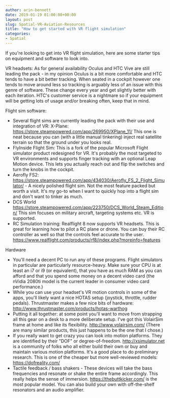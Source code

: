 ```yaml
---
author: arin-bennett
date: 2019-01-19 01:00:00+00:00
layout: post
slug: Spatial-VR-Aviation-Resources
title: "How to get started with VR flight simulation"
categories:
- Spatial
---
```


If you're looking to get into VR flight simulation, here are some starter tips on equipment and software to look into.  

VR headsets: As for general availability Oculus and HTC Vive are still leading the pack - in my opinion Oculus is a bit more comfortable and HTC tends to have a bit better tracking. When seated in a cockpit however one tends to move around less so tracking is arguably less of an issue with this genre of software. These change every year and get slightly better with each iteration. HTC's customer service is a nightmare so if your equipment will be getting lots of usage and/or breaking often, keep that in mind.

Flight sim software: 
- Several flight sims are currently leading the pack with their use and integration of VR:
X-Plane: https://store.steampowered.com/app/269950/XPlane_11/ This one is neat because you can (with a little manual tinkering) inject real satellite terrain so that the ground under you looks real. 
- FlyInside Flight Sim: This is a fork of the popular Microsoft Flight simulator product redesigned for VR. It's probably the most targeted to VR environments and supports finger tracking with an optional Leap Motion device. This lets you actually reach out and flip the switches and turn the knobs in the cockpit. 
- Aerofly FS2: https://store.steampowered.com/app/434030/Aerofly_FS_2_Flight_Simulator/ - A nicely polished flight sim. Not the most feature packed but worth a visit. It's my go-to when I want to quickly hop into a flight sim and don't want to tinker as much.
- DCS World https://store.steampowered.com/app/223750/DCS_World_Steam_Edition/ This sim focuses on military aircraft, targeting systems etc. VR is supported.
- RC Simulation training: Realflight 8 now supports VR headsets. This is great for learning how to pilot a RC plane or drone. You can buy their RC controller as well so that the controls feel accurate to the user. https://www.realflight.com/products/rf8/index.php?moreinfo=features

Hardware
- You'll need a decent PC to run any of these programs. Flight simulators in particular are particularly resource-heavy. Make sure your CPU is at least an i7 or i9 (or equivalent), that you have as much RAM as you can afford and that you spend some money on a decent video card (the nVidia 2080ti model is the current leader in consumer video card performance.)
- While you can use your headset's VR motion controls in some of the apps, you'll likely want a nice HOTAS setup (joystick, throttle, rudder pedals). Thrustmaster makes a few nice bits of hardware: http://www.thrustmaster.com/products/hotas-warthog
- Putting it all together: at some point you'll want to move from strapping all this gear on a desk to a more deliberate setup. I've got this VolairSim frame at home and like its flexibility.  http://www.volairsim.com/ (There are many similar products, this just happens to be the one that I chose.)
- If you really want to get crazy you can look into motion platforms. They are identified by their "DOF" or degree-of-freedom. http://xsimulator.net is a community of folks who all either build their own or buy and maintain various motion platforms. It's a good place to do preliminary research. This is one of the cheaper but more well-reviewed models: https://dofreality.com/
- Tactile feedback / bass shakers - These devices will take the bass frequencies and resonate or shake the entire frame accordingly. This really helps the sense of immersion. https://thebuttkicker.com/ is the most popular model. You can also build your own with off-the-shelf resonators and an audio amplifier.
